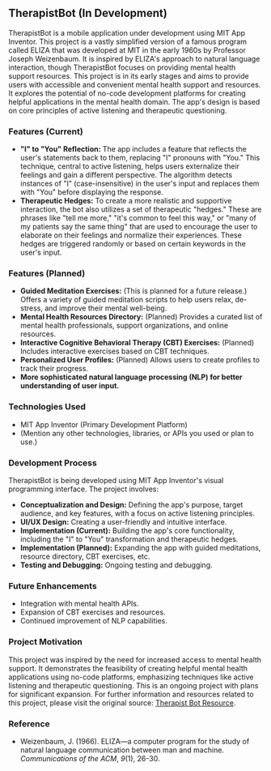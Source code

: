 ## TherapistBot (In Development)

TherapistBot is a mobile application under development using MIT App Inventor. This project is a vastly simplified version of a famous program called ELIZA that was developed at MIT in the early 1960s by Professor Joseph Weizenbaum. It is inspired by ELIZA's approach to natural language interaction, though TherapistBot focuses on providing mental health support resources.  This project is in its early stages and aims to provide users with accessible and convenient mental health support and resources. It explores the potential of no-code development platforms for creating helpful applications in the mental health domain. The app's design is based on core principles of active listening and therapeutic questioning.

### Features (Current)

* **"I" to "You" Reflection:** The app includes a feature that reflects the user's statements back to them, replacing "I" pronouns with "You." This technique, central to active listening, helps users externalize their feelings and gain a different perspective. The algorithm detects instances of "I" (case-insensitive) in the user's input and replaces them with "You" before displaying the response.
* **Therapeutic Hedges:** To create a more realistic and supportive interaction, the bot also utilizes a set of therapeutic "hedges." These are phrases like "tell me more," "it's common to feel this way," or "many of my patients say the same thing" that are used to encourage the user to elaborate on their feelings and normalize their experiences. These hedges are triggered randomly or based on certain keywords in the user's input.

### Features (Planned)

* **Guided Meditation Exercises:** (This is planned for a future release.) Offers a variety of guided meditation scripts to help users relax, de-stress, and improve their mental well-being.
* **Mental Health Resources Directory:** (Planned) Provides a curated list of mental health professionals, support organizations, and online resources.
* **Interactive Cognitive Behavioral Therapy (CBT) Exercises:** (Planned) Includes interactive exercises based on CBT techniques.
* **Personalized User Profiles:** (Planned) Allows users to create profiles to track their progress.
* **More sophisticated natural language processing (NLP) for better understanding of user input.**

### Technologies Used

* MIT App Inventor (Primary Development Platform)
* (Mention any other technologies, libraries, or APIs you used or plan to use.)

### Development Process

TherapistBot is being developed using MIT App Inventor's visual programming interface. The project involves:

* **Conceptualization and Design:** Defining the app's purpose, target audience, and key features, with a focus on active listening principles.
* **UI/UX Design:** Creating a user-friendly and intuitive interface.
* **Implementation (Current):** Building the app's core functionality, including the "I" to "You" transformation and therapeutic hedges.
* **Implementation (Planned):** Expanding the app with guided meditations, resource directory, CBT exercises, etc.
* **Testing and Debugging:** Ongoing testing and debugging.

### Future Enhancements

* Integration with mental health APIs.
* Expansion of CBT exercises and resources.
* Continued improvement of NLP capabilities.

### Project Motivation

This project was inspired by the need for increased access to mental health support. It demonstrates the feasibility of creating helpful mental health applications using no-code platforms, emphasizing techniques like active listening and therapeutic questioning. This is an ongoing project with plans for significant expansion.  For further information and resources related to this project, please visit the original source: [Therapist Bot Resource](https://appinventor.mit.edu/explore/resources/ai/therapist-bot).

### Reference

* Weizenbaum, J. (1966). ELIZA—a computer program for the study of natural language communication between man and machine. *Communications of the ACM*, *9*(1), 26-30.


